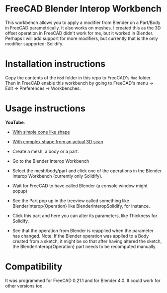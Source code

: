 # FreeCAD Blender Interop Workbench

This workbench allows you to apply a modifier from Blender on a Part/Body in FreeCAD parametrically. It also works on meshes.
I created this as the 3D offset operation in FreeCAD didn't work for me, but it worked in Blender.
Perhaps I will add support for more modifiers, but currently that is the only modifier supported: Solidify.

# Installation instructions
Copy the contents of the `Mod` folder in this repo to FreeCAD's `Mod` folder.
Then in FreeCAD enable this workbench by going to FreeCAD's menu -> Edit -> Preferences -> Workbenches.

# Usage instructions

**YouTube**: 
- [With simple cone like shape](https://www.youtube.com/watch?v=WJBEbAPwoR4)
- [With complex shape from an actual 3D scan](https://youtu.be/ogd9ENfVmAk)

- Create a mesh, a body or a part.
- Go to the Blender Interop Workbench
- Select the mesh/body/part and click one of the operations in the Blender Interop Workbench (currently only Solidify).
- Wait for FreeCAD to have called Blender (a console window might popup)
- See the Part pop up in the treeview called something like BlenderInterop{Operation} like BlenderInteropSolidify, for instance.
- Click this part and here you can alter its parameters, like Thickness for Solidify.
- See that the operation from Blender is reapplied when the parameter has changed. 
Note: If the Blender operation was applied to a Body created from a sketch, it might be so that after having altered the sketch, the BlenderInterop{Operation} part needs to be recomputed manually.

# Compatibility
It was programmed for FreeCAD 0.21.1 and for Blender 4.0. It could work for other versions too.

